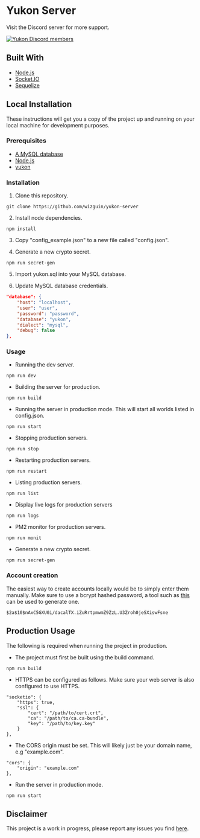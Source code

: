# Yukon Server

Visit the Discord server for more support.

[![Yukon Discord members](https://badgen.net/discord/members/eAdSR33k3w)](https://discord.gg/gxBqXy3qeY)

## Built With

* [Node.js](https://nodejs.org/en/)
* [Socket.IO](https://socket.io/)
* [Sequelize](https://sequelize.org/)

## Local Installation

These instructions will get you a copy of the project up and running on your local machine for development purposes.

### Prerequisites

* [A MySQL database](https://www.mysql.com/)
* [Node.js](https://nodejs.org/en/)
* [yukon](https://github.com/wizguin/yukon)

### Installation

1. Clone this repository.

```console
git clone https://github.com/wizguin/yukon-server
```

2. Install node dependencies.

```console
npm install
```

3. Copy "config_example.json" to a new file called "config.json".

4. Generate a new crypto secret.

```console
npm run secret-gen
```

5. Import yukon.sql into your MySQL database.

6. Update MySQL database credentials.

```json
"database": {
    "host": "localhost",
    "user": "user",
    "password": "password",
    "database": "yukon",
    "dialect": "mysql",
    "debug": false
},
```

### Usage

* Running the dev server.

```console
npm run dev
```

* Building the server for production.

```console
npm run build
```

* Running the server in production mode. This will start all worlds listed in config.json.

```console
npm run start
```

* Stopping production servers.

```console
npm run stop
```

* Restarting production servers.

```console
npm run restart
```

* Listing production servers.

```console
npm run list
```

* Display live logs for production servers

```console
npm run logs
```

* PM2 monitor for production servers.

```console
npm run monit
```

* Generate a new crypto secret.

```console
npm run secret-gen
```

### Account creation

The easiest way to create accounts locally would be to simply enter them manually. Make sure to use a bcrypt hashed password, a tool such as [this](https://www.browserling.com/tools/bcrypt) can be used to generate one.

```console
$2a$10$nAxC5GXU0i/dacalTX.iZuRrtpmwmZ9ZzL.U3Zroh0jeSXiswFsne
```

## Production Usage

The following is required when running the project in production.

* The project must first be built using the build command.

```console
npm run build
```

* HTTPS can be configured as follows. Make sure your web server is also configured to use HTTPS.

```console
"socketio": {
    "https": true,
    "ssl": {
        "cert": "/path/to/cert.crt",
        "ca": "/path/to/ca.ca-bundle",
        "key": "/path/to/key.key"
    }
},
```

* The CORS origin must be set. This will likely just be your domain name, e.g "example.com".

```console
"cors": {
    "origin": "example.com"
},
```

* Run the server in production mode.

```console
npm run start
```

## Disclaimer

This project is a work in progress, please report any issues you find [here](https://github.com/wizguin/yukon-server/issues).
